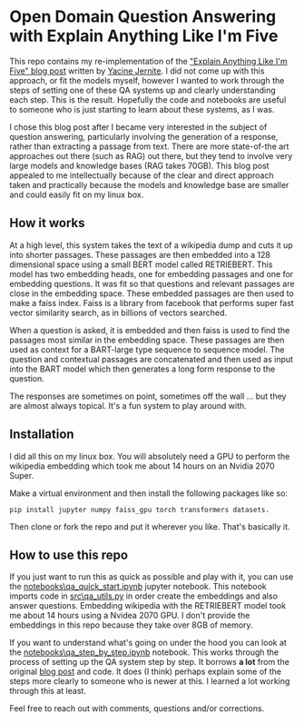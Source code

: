 # Open Domain Question Answering with Explain Anything Like I'm Five

This repo contains my re-implementation of the 
["Explain Anything Like I'm Five" blog post]( https://yjernite.github.io/lfqa.html) written by 
[Yacine Jernite](https://yjernite.github.io/). I did not come up with this approach, or fit the
models myself, however I wanted to work through the steps of setting one of these QA systems up
and clearly understanding each step. This is the result. Hopefully the code and notebooks are 
useful to someone who is just starting to learn about these systems, as I was. 

I chose this blog post after I became very interested in the subject of question answering,
particularly involving the generation of a response, rather than extracting a passage from text.
There are more state-of-the art approaches out there (such as RAG) out there, but they tend to involve
very large models and knowledge bases (RAG takes 70GB). This blog post appealed to me intellectually because of
the clear and direct approach taken and practically because the models and knowledge base are smaller
and could easily fit on my linux box. 

## How it works

At a high level, this system takes the text of a wikipedia dump and cuts it up into shorter passages.
These passages are then embedded into a 128 dimensional space using a small BERT model called RETRIEBERT. 
This model has two embedding heads, one for embedding passages and one for embedding questions. It was fit
so that questions and relevant passages are close in the embedding space. These embedded passages are then
used to make a faiss index. Faiss is a library from facebook that performs
super fast vector similarity search, as in billions of vectors searched.

When a question is asked, it is embedded and then faiss is used to find the passages most similar in the
embedding space. These passages are then used as context for a BART-large type sequence to sequence model.
The question and contextual passages are concatenated and then used as input into the BART model 
which then generates a long form response to the question. 

The responses are sometimes on point, sometimes off the wall ... but they are almost always topical. It's a fun 
system to play around with.

## Installation

I did all this on my linux box. You will absolutely need a GPU to perform the wikipedia embedding which took me about 
14 hours on an Nvidia 2070 Super.

Make a virtual environment and then install the following packages like so:
~~~
pip install jupyter numpy faiss_gpu torch transformers datasets.
~~~~

Then clone or fork the repo and put it wherever you like. That's basically it.

## How to use this repo

If you just want to run this as quick as possible and play with it, you can use the 
[notebooks\qa_quick_start.ipynb](notebooks/qa_quick_start.ipynb) jupyter notebook. 
This notebook imports code in [src\qa_utils.py](src/qa_utils.py) in order
create the embeddings and also answer questions. Embedding wikipedia with the RETRIEBERT model
took me about 14 hours using a Nvidea 2070 GPU. I don't provide the embeddings in this repo because they take over
8GB of memory.

If you want to understand what's going on under the hood you can look at the 
[notebooks\qa_step_by_step.ipynb](notebooks/qa_step_by_step.ipynb) notebook. This works through the process of 
setting up the QA system step by step. It borrows **a lot** from the original 
[blog post]( https://yjernite.github.io/lfqa.html) and code.  It does (I think) perhaps explain
some of the steps more clearly to someone who is newer at this.  I learned a lot working through this
at least.

Feel free to reach out with comments, questions and/or corrections.

